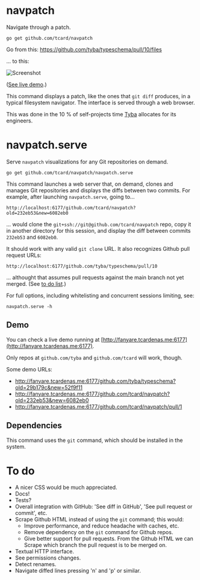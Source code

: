 # navpatch

Navigate through a patch.

	go get github.com/tcard/navpatch

Go from this: https://github.com/tyba/typeschema/pull/10/files

... to this:

![Screenshot](https://cloud.githubusercontent.com/assets/727422/6881462/73db9eae-d561-11e4-9b2c-4f8eee1f8e49.png)

([See live demo](#demo).)

This command displays a patch, like the ones that `git diff` produces, in a typical filesystem navigator. The interface is served through a web browser.

This was done in the 10 % of self-projects time [Tyba](https://github.com/tyba) allocates for its engineers.

# navpatch.serve

Serve `navpatch` visualizations for any Git repositories on demand.

	go get github.com/tcard/navpatch/navpatch.serve

This command launches a web server that, on demand, clones and manages Git repositories and displays the diffs between two commits. For example, after launching `navpatch.serve`, going to...

	http://localhost:6177/github.com/tcard/navpatch?old=232eb53&new=6082eb0

... would clone the `git+ssh://git@github.com/tcard/navpatch` repo, copy it in another directory for this session, and display the diff between commits `232eb53` and `6082eb0`.

It should work with any valid `git clone` URL. It also recognizes Github pull request URLs:

	http://localhost:6177/github.com/tyba/typeschema/pull/10

... althought that assumes pull requests against the main branch not yet merged. (See [to do list](#to-do).)

For full options, including whitelisting and concurrent sessions limiting, see:

	navpatch.serve -h

## Demo

You can check a live demo running at [http://fanyare.tcardenas.me:6177](http://fanyare.tcardenas.me:6177).

Only repos at `github.com/tyba` and `github.com/tcard` will work, though.

Some demo URLs:

* http://fanyare.tcardenas.me:6177/github.com/tyba/typeschema?old=29b179c&new=52f9f11
* http://fanyare.tcardenas.me:6177/github.com/tcard/navpatch?old=232eb53&new=6082eb0
* http://fanyare.tcardenas.me:6177/github.com/tcard/navpatch/pull/1

## Dependencies

This command uses the `git` command, which should be installed in the system.

# To do

* A nicer CSS would be much appreciated.
* Docs!
* Tests?
* Overall integration with GitHub: 'See diff in GitHub', 'See pull request or commit', etc.
* Scrape Github HTML instead of using the `git` command; this would:
  - Improve performance, and reduce headache with caches, etc.
  - Remove dependency on the `git` command for Github repos.
  - Give better support for pull requests. From the Github HTML we can Scrape which branch the pull request is to be merged on.
* Textual HTTP interface.
* See permissions changes.
* Detect renames.
* Navigate diffed lines pressing 'n' and 'p' or similar.

